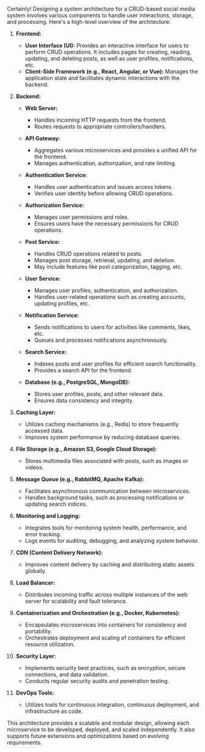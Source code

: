 Certainly! Designing a system architecture for a CRUD-based social media system involves various components to handle user interactions, storage, and processing. Here's a high-level overview of the architecture:

1. **Frontend:**
   - **User Interface (UI):** Provides an interactive interface for users to perform CRUD operations. It includes pages for creating, reading, updating, and deleting posts, as well as user profiles, notifications, etc.
   - **Client-Side Framework (e.g., React, Angular, or Vue):** Manages the application state and facilitates dynamic interactions with the backend.

2. **Backend:**
   - **Web Server:**
     - Handles incoming HTTP requests from the frontend.
     - Routes requests to appropriate controllers/handlers.

   - **API Gateway:**
     - Aggregates various microservices and provides a unified API for the frontend.
     - Manages authentication, authorization, and rate limiting.

   - **Authentication Service:**
     - Handles user authentication and issues access tokens.
     - Verifies user identity before allowing CRUD operations.

   - **Authorization Service:**
     - Manages user permissions and roles.
     - Ensures users have the necessary permissions for CRUD operations.

   - **Post Service:**
     - Handles CRUD operations related to posts.
     - Manages post storage, retrieval, updating, and deletion.
     - May include features like post categorization, tagging, etc.

   - **User Service:**
     - Manages user profiles, authentication, and authorization.
     - Handles user-related operations such as creating accounts, updating profiles, etc.

   - **Notification Service:**
     - Sends notifications to users for activities like comments, likes, etc.
     - Queues and processes notifications asynchronously.

   - **Search Service:**
     - Indexes posts and user profiles for efficient search functionality.
     - Provides a search API for the frontend.

   - **Database (e.g., PostgreSQL, MongoDB):**
     - Stores user profiles, posts, and other relevant data.
     - Ensures data consistency and integrity.

3. **Caching Layer:**
   - Utilizes caching mechanisms (e.g., Redis) to store frequently accessed data.
   - Improves system performance by reducing database queries.

4. **File Storage (e.g., Amazon S3, Google Cloud Storage):**
   - Stores multimedia files associated with posts, such as images or videos.

5. **Message Queue (e.g., RabbitMQ, Apache Kafka):**
   - Facilitates asynchronous communication between microservices.
   - Handles background tasks, such as processing notifications or updating search indices.

6. **Monitoring and Logging:**
   - Integrates tools for monitoring system health, performance, and error tracking.
   - Logs events for auditing, debugging, and analyzing system behavior.

7. **CDN (Content Delivery Network):**
   - Improves content delivery by caching and distributing static assets globally.

8. **Load Balancer:**
   - Distributes incoming traffic across multiple instances of the web server for scalability and fault tolerance.

9. **Containerization and Orchestration (e.g., Docker, Kubernetes):**
   - Encapsulates microservices into containers for consistency and portability.
   - Orchestrates deployment and scaling of containers for efficient resource utilization.

10. **Security Layer:**
    - Implements security best practices, such as encryption, secure connections, and data validation.
    - Conducts regular security audits and penetration testing.

11. **DevOps Tools:**
    - Utilizes tools for continuous integration, continuous deployment, and infrastructure as code.

This architecture provides a scalable and modular design, allowing each microservice to be developed, deployed, and scaled independently. It also supports future extensions and optimizations based on evolving requirements.